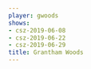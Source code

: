 ```yaml
---
player: gwoods
shows:
- csz-2019-06-08
- csz-2019-06-22
- csz-2019-06-29
title: Grantham Woods
---
```

